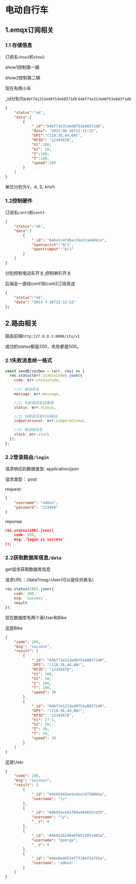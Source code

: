 # 电动自行车

## 1.emqx订阅相关

### 1.1 存储信息

订阅名`show1`和`show2`

show1控制第一辆

show2控制第二辆

现在有两小车

_id分别为`64bf741213ed8f53e88371d9`  `64bf73e313ed8f53e88371d8`

```json
{
    "status":"ok",
    "data":[
        {
            "_id":"64bf73e313ed8f53e88371d8",
            "date": "2023-08-26T12:12:12",
            "GPS":"(118.3E,44,6N)",
            "RFID": "12345678",
            "V1":100,
            "V2": 50,
            "I":100,
            "T":100,
            "speed":100
        }
    ]
}
```

单位分别为V，A,  S,  km/h

### 1.2控制硬件

订阅名`cont1`和`cont2`

```json
{
    "status":"ok",
    "data":[
        {
            "_id": "64be1c4fd6ac26e2ca6409ce",
            "openswitch":"0/1",
            "opentrumpet":"0/1"
        }
    ]
}
```

分别控制电动车开关,控制喇叭开关

后端会一直给cont1和cont2订阅发送

```json
{
    "status":"ok",
    "data": "2023-7-26T12:12:12"
};
```

## 2.路由相关

路由前缀`http:127.0.0.1:8008/stu/v1`

成功的status都是200，失败都是500。

### 2.1失败消息统一格式

```js
const sendErrorDev = (err, res) => {
  res.status(err.statusCode).json({
    code: err.statusCode,
    
    //1）错误信息
    message: err.message,

    //2）判断错误来自哪里
    status: err.status,

    //3）判断是否是代码错误
    isOperational: err.isOperational,

    //4）错误栈信息
    stack: err.stack
  });
};
```

### 2.2登录路由`/login`

请求响应的数据类型: application/json

请求类型： post

request:

```json
{
    "username": "admin",
    "password": "123456"
}
```

reponse

```json
res.status(200).json({
    code: 200,
    msg: 'login is success'
});
```

### 2.2获取数据库信息`/data`

get请求获取数据库信息

请求URL：/data?msg=User(可以是任何表名)

```js
res.status(200).json({
    code: 200,
    msg: 'success',
    result
});
```

现在数据库有两个表User和Bike

这是Bike

```json
{
    "code": 200,
    "msg": "success",
    "result": [
        {
            "_id": "64bf73e313ed8f53e88371d8",
            "GPS": "(118.3E,44,6N)",
            "RFID": "12345678",
            "V1": 100,
            "V2": 50,
            "I": 100,
            "T": 100,
            "speed": 30
        },
        {
            "_id": "64bf741213ed8f53e88371d9",
            "GPS": "(118.3E,44,6N)",
            "RFID": "12345678",
            "V1": 27.5,
            "V2": 20,
            "I": 10,
            "T": 30,
            "speed": 30
        }
    ]
}
```

这是User

```json
{
    "code": 200,
    "msg": "success",
    "result": [
        {
            "_id": "64b92d42ee1e2ea7d758084a",
            "username": "lz"
        },
        {
            "_id": "64b92ea161f88a469825cd25",
            "username": "ly",
            "__v": 0
        },
        {
            "_id": "64b932b29048f8572851403a",
            "username": "george",
            "__v": 0
        },
        {
            "_id": "64be0ed4574f7734ef5af55a",
            "username": "admin"
        }
    ]
}
```

